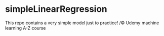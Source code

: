 # simpleLinearRegression
This repo contains a very simple model just to practice!
/© Udemy machine learning A-Z course
